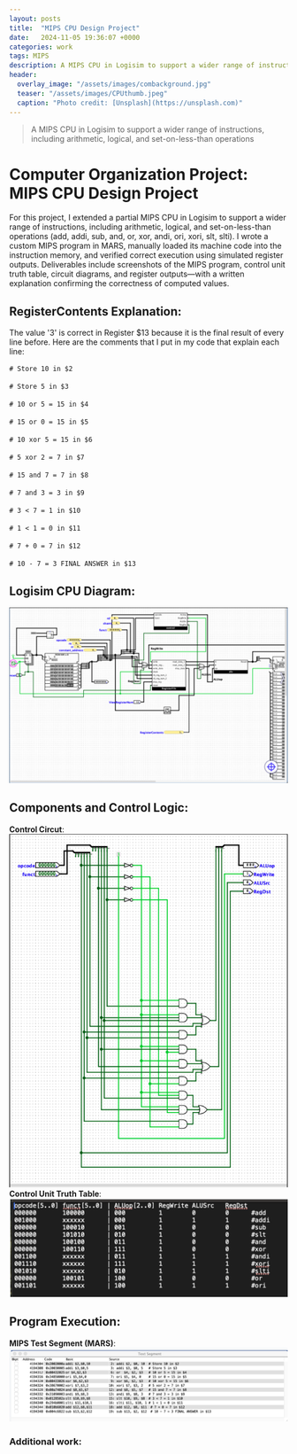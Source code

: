 ```yaml
---
layout: posts
title:  "MIPS CPU Design Project"
date:   2024-11-05 19:36:07 +0000
categories: work
tags: MIPS
description: A MIPS CPU in Logisim to support a wider range of instructions, including arithmetic, logical, and set-on-less-than operations
header:
  overlay_image: "/assets/images/combackground.jpg"
  teaser: "/assets/images/CPUthumb.jpeg"
  caption: "Photo credit: [Unsplash](https://unsplash.com)"
---
```

> A MIPS CPU in Logisim to support a wider range of instructions, including arithmetic, logical, and set-on-less-than operations

# Computer Organization Project: MIPS CPU Design Project

For this project, I extended a partial MIPS CPU in Logisim to support a wider range of instructions, including arithmetic, logical, and set-on-less-than operations (add, addi, sub, and, or, xor, andi, ori, xori, slt, slti). I wrote a custom MIPS program in MARS, manually loaded its machine code into the instruction memory, and verified correct execution using simulated register outputs.
Deliverables include screenshots of the MIPS program, control unit truth table, circuit diagrams, and register outputs—with a written explanation confirming the correctness of computed values.

## RegisterContents Explanation:

The value '3' is correct in Register $13 because it is the final result of every line before. Here are the comments that I put in my code that explain each line:

```
# Store 10 in $2

# Store 5 in $3

# 10 or 5 = 15 in $4

# 15 or 0 = 15 in $5

# 10 xor 5 = 15 in $6

# 5 xor 2 = 7 in $7

# 15 and 7 = 7 in $8

# 7 and 3 = 3 in $9

# 3 < 7 = 1 in $10

# 1 < 1 = 0 in $11

# 7 + 0 = 7 in $12

# 10 - 7 = 3 FINAL ANSWER in $13
```
## Logisim CPU Diagram:
![CPU](/assets/images/CPU.png)

## Components and Control Logic:
**Control Circut**:
![Control Circuit](/assets/images/controlcircuit.png)
**Control Unit Truth Table**:
![Control Unit Truth Table](/assets/images/truthtable.png)

## Program Execution:
**MIPS Test Segment (MARS)**:
![MIPS Test Segment](/assets/images/testsegment.png)

### Additional work: